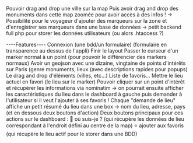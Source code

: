 Pouvoir drag and drop une ville sur la map
Puis avoir drag and drop des monuments dans cette map zoomée pour avoir accès à des infos !
-> Possibilité pour le voyageur d'ajouter des marqueurs sur la zone et d'enregistrer ses marqueurs dans
une base de données
-> petit backend full php pour storer les données utilisateurs (ou alors .htaccess ?)

----Features----
Connexion (une bdd/un formulaire) (formulaire en transparence au dessus de l'appli)
Finir le layout 
Passer le curseur d'un marker normal à un point (pour pouvoir le différencier des markers normaux)
Avoir un geojson avec une dizaine, vingtaine de points d'intérêts sur Paris (genre monuments, lieux (avec descriptions rapides pour popups)
Le drag and drop d'éléments (villes, etc...)
Liste de favoris...
Mettre le lieu actuel en favori (le lieu sur le marker)
Pouvoir cliquer sur un point d'intérêt et récupérer les informations via nominatim -> on pourrait ensuite afficher les caractéristiques du lieu dans le dashboard à gauche puis demander à l'utilisateur si il veut l'ajouter à ses favoris !
Chaque "demande de lieu" affiche un petit résumé du lieu dans une box 
-> nom du lieu, adresse, pays (et en dessous deux boutons d'action)
Deux boutons principaux pour ces actions sur le dashboard :
🔵  où suis-je ? (qui récupère les données de lieu correspondant à l'endroit défini au centre de la map)
⭐ ajouter aux favoris (qui récupère le lieu actif pour le storer dans une BDD) 